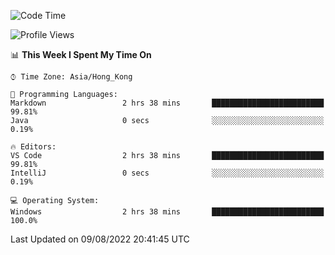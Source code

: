 <!--START_SECTION:waka-->
![Code Time](http://img.shields.io/badge/Code%20Time-23%20hrs%203%20mins-blue)

![Profile Views](http://img.shields.io/badge/Profile%20Views-0-blue)

📊 **This Week I Spent My Time On** 

```text
⌚︎ Time Zone: Asia/Hong_Kong

💬 Programming Languages: 
Markdown                 2 hrs 38 mins       █████████████████████████   99.81% 
Java                     0 secs              ░░░░░░░░░░░░░░░░░░░░░░░░░   0.19%

🔥 Editors: 
VS Code                  2 hrs 38 mins       █████████████████████████   99.81% 
IntelliJ                 0 secs              ░░░░░░░░░░░░░░░░░░░░░░░░░   0.19%

💻 Operating System: 
Windows                  2 hrs 38 mins       █████████████████████████   100.0%

```


 Last Updated on 09/08/2022 20:41:45 UTC
<!--END_SECTION:waka-->
